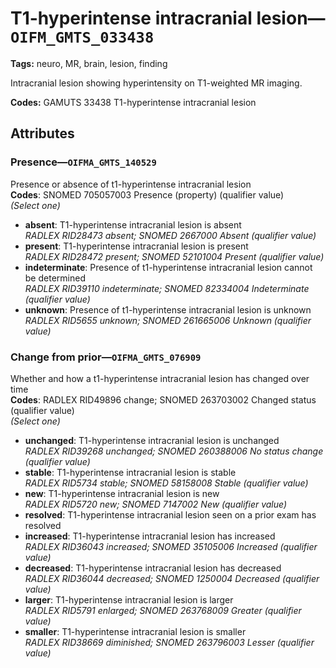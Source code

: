 # T1-hyperintense intracranial lesion—`OIFM_GMTS_033438`

**Tags:** neuro, MR, brain, lesion, finding

Intracranial lesion showing hyperintensity on T1-weighted MR imaging.

**Codes:** GAMUTS 33438 T1-hyperintense intracranial lesion

## Attributes

### Presence—`OIFMA_GMTS_140529`

Presence or absence of t1-hyperintense intracranial lesion  
**Codes**: SNOMED 705057003 Presence (property) (qualifier value)  
*(Select one)*

- **absent**: T1-hyperintense intracranial lesion is absent  
_RADLEX RID28473 absent; SNOMED 2667000 Absent (qualifier value)_
- **present**: T1-hyperintense intracranial lesion is present  
_RADLEX RID28472 present; SNOMED 52101004 Present (qualifier value)_
- **indeterminate**: Presence of t1-hyperintense intracranial lesion cannot be determined  
_RADLEX RID39110 indeterminate; SNOMED 82334004 Indeterminate (qualifier value)_
- **unknown**: Presence of t1-hyperintense intracranial lesion is unknown  
_RADLEX RID5655 unknown; SNOMED 261665006 Unknown (qualifier value)_

### Change from prior—`OIFMA_GMTS_076909`

Whether and how a t1-hyperintense intracranial lesion has changed over time  
**Codes**: RADLEX RID49896 change; SNOMED 263703002 Changed status (qualifier value)  
*(Select one)*

- **unchanged**: T1-hyperintense intracranial lesion is unchanged  
_RADLEX RID39268 unchanged; SNOMED 260388006 No status change (qualifier value)_
- **stable**: T1-hyperintense intracranial lesion is stable  
_RADLEX RID5734 stable; SNOMED 58158008 Stable (qualifier value)_
- **new**: T1-hyperintense intracranial lesion is new  
_RADLEX RID5720 new; SNOMED 7147002 New (qualifier value)_
- **resolved**: T1-hyperintense intracranial lesion seen on a prior exam has resolved  
- **increased**: T1-hyperintense intracranial lesion has increased  
_RADLEX RID36043 increased; SNOMED 35105006 Increased (qualifier value)_
- **decreased**: T1-hyperintense intracranial lesion has decreased  
_RADLEX RID36044 decreased; SNOMED 1250004 Decreased (qualifier value)_
- **larger**: T1-hyperintense intracranial lesion is larger  
_RADLEX RID5791 enlarged; SNOMED 263768009 Greater (qualifier value)_
- **smaller**: T1-hyperintense intracranial lesion is smaller  
_RADLEX RID38669 diminished; SNOMED 263796003 Lesser (qualifier value)_